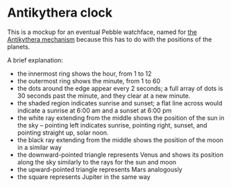 # Antikythera clock #

This is a mockup for an eventual Pebble watchface, named for [the Antikythera
mechanism](https://en.wikipedia.org/wiki/Antikythera_mechanism) because this has to do with the
positions of the planets.

A brief explanation:

* the innermost ring shows the hour, from 1 to 12
* the outermost ring shows the minute, from 1 to 60
* the dots around the edge appear every 2 seconds; a full array of dots is 30 seconds past the
  minute, and they clear at a new minute.
* the shaded region indicates sunrise and sunset; a flat line across would indicate a sunrise at
  6:00 am and a sunset at 6:00 pm
* the white ray extending from the middle shows the position of the sun in the sky – pointing left
  indicates sunrise, pointing right, sunset, and pointing straight up, solar noon.
* the black ray extending from the middle shows the position of the moon in a similar way
* the downward-pointed triangle represents Venus and shows its position along the sky similarly to
  the rays for the sun and moon
* the upward-pointed triangle represents Mars analogously
* the square represents Jupiter in the same way

